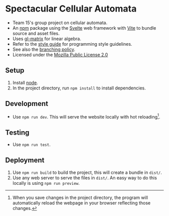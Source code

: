 # Spectacular Cellular Automata

- Team 15's group project on cellular automata.
- An [npm](https://www.npmjs.com/) package using the [Svelte](https://svelte.dev/) web framework with [Vite](https://vite.dev/) to bundle source and asset files.
- Uses [gl-matrix](https://www.npmjs.com/package/gl-matrix) for linear algebra.
- Refer to the [style guide](docs/STYLE.md) for programming style guidelines.
- See also the [branching policy](docs/BRANCHING.md).
- Licensed under the [Mozilla Public License 2.0](LICENCE.txt)

## Setup

1. Install [node](https://nodejs.org/en).
2. In the project directory, run `npm install` to install dependencies.

## Development

- Use `npm run dev`.
  This will serve the website locally with hot reloading[^1].

## Testing

- Use `npm run test`.

## Deployment

1. Use `npm run build` to build the project, this will create a bundle in `dist/`.
2. Use any web server to serve the files in `dist/`.
   An easy way to do this locally is using `npm run preview`.

[^1]: When you save changes in the project directory, the program will automatically reload the webpage in your browser reflecting those changes.
